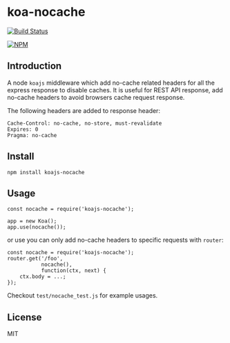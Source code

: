 # koa-nocache

[![Build Status](https://travis-ci.org/mingchen/koajs-nocache.svg?branch=master)](https://travis-ci.org/mingchen/koajs-nocache)

[![NPM](https://nodei.co/npm/koajs-nocache.png?downloads=true)](https://nodei.co/npm/koajs-nocache/)


## Introduction

A node `koajs` middleware which add no-cache related headers for all the express response to disable caches.
It is useful for REST API response, add no-cache headers to avoid browsers cache request response.

The following headers are added to response header:

    Cache-Control: no-cache, no-store, must-revalidate
    Expires: 0
    Pragma: no-cache


## Install

    npm install koajs-nocache

## Usage

    const nocache = require('koajs-nocache');

    app = new Koa();
    app.use(nocache());

or use you can only add no-cache headers to specific requests with `router`:

    const nocache = require('koajs-nocache');
    router.get('/foo',
               nocache(),
               function(ctx, next) {
        ctx.body = ...;
    });

Checkout `test/nocache_test.js` for example usages.

## License

MIT
